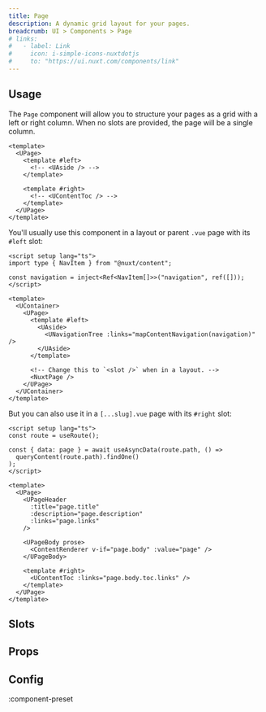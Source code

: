 ```yaml
---
title: Page
description: A dynamic grid layout for your pages.
breadcrumb: UI > Components > Page
# links:
#   - label: Link
#     icon: i-simple-icons-nuxtdotjs
#     to: "https://ui.nuxt.com/components/link"
---
```


## Usage

The `Page` component will allow you to structure your pages as a grid with a left or right column. When no slots are provided, the page will be a single column.

```vue
<template>
  <UPage>
    <template #left>
      <!-- <UAside /> -->
    </template>

    <template #right>
      <!-- <UContentToc /> -->
    </template>
  </UPage>
</template>
```

You'll usually use this component in a layout or parent `.vue` page with its `#left` slot:

```vue [pages/docs.vue]
<script setup lang="ts">
import type { NavItem } from "@nuxt/content";

const navigation = inject<Ref<NavItem[]>>("navigation", ref([]));
</script>

<template>
  <UContainer>
    <UPage>
      <template #left>
        <UAside>
          <UNavigationTree :links="mapContentNavigation(navigation)" />
        </UAside>
      </template>

      <!-- Change this to `<slot />` when in a layout. -->
      <NuxtPage />
    </UPage>
  </UContainer>
</template>
```

But you can also use it in a `[...slug].vue` page with its `#right` slot:

```vue [pages/[...slug\].vue]
<script setup lang="ts">
const route = useRoute();

const { data: page } = await useAsyncData(route.path, () =>
  queryContent(route.path).findOne()
);
</script>

<template>
  <UPage>
    <UPageHeader
      :title="page.title"
      :description="page.description"
      :links="page.links"
    />

    <UPageBody prose>
      <ContentRenderer v-if="page.body" :value="page" />
    </UPageBody>

    <template #right>
      <UContentToc :links="page.body.toc.links" />
    </template>
  </UPage>
</template>
```

## Slots

<!-- component-slots -->

## Props

<!-- components-props -->

## Config

:component-preset
